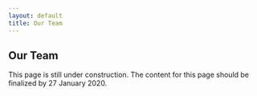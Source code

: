 ```yaml
---
layout: default
title: Our Team
---
```


## Our Team

This page is still under construction. The content for this page should be finalized by 27 January 2020.
